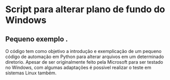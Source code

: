 # Script para alterar plano de fundo do Windows

## Pequeno exemplo .

O código tem como objetivo a introdução e exemplicação de um pequeno código de automação em Python para alterar arquivos em um determinado diretorio. Apesar de ser originalmente feito pela Microsoft para ser testado no Windows, com algumas adaptações é possivel realizar o teste em sistemas Linux também.
